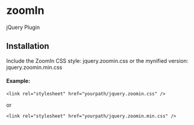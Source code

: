 # zoomIn
jQuery Plugin

## Installation

Include the ZoomIn CSS style: jquery.zoomin.css or the mynified version: jquery.zoomin.min.css

#### Example:

```
<link rel="stylesheet" href="yourpath/jquery.zoomin.css" />
```
or
```
<link rel="stylesheet" href="yourpath/jquery.zoomin.min.css" />
```
